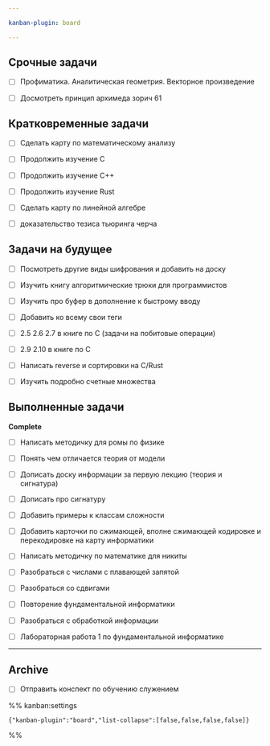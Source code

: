 ```yaml
---

kanban-plugin: board

---
```


## Срочные задачи

- [ ] Профиматика. Аналитическая геометрия. Векторное произведение
- [ ] Досмотреть принцип архимеда зорич 61


## Кратковременные задачи

- [ ] Сделать карту по математическому анализу
- [ ] Продолжить изучение C
- [ ] Продолжить изучение C++
- [ ] Продолжить изучение Rust
- [ ] Сделать карту по линейной алгебре
- [ ] доказательство тезиса тьюринга черча


## Задачи на будущее

- [ ] Посмотреть другие виды шифрования и добавить на доску
- [ ] Изучить книгу алгоритмические трюки для программистов
- [ ] Изучить про буфер в дополнение к быстрому вводу
- [ ] Добавить ко всему свои теги
- [ ] 2.5 2.6 2.7 в книге по С (задачи на побитовые операции)
- [ ] 2.9 2.10 в книге по С
- [ ] Написать reverse и сортировки на C/Rust
- [ ] Изучить подробно счетные множества


## Выполненные задачи

**Complete**
- [ ] Написать методичку для ромы по физике
- [ ] Понять чем отличается теория от модели
- [ ] Дописать доску информации за первую лекцию (теория и сигнатура)
- [ ] Дописать про сигнатуру
- [ ] Добавить примеры к классам сложности
- [ ] Добавить карточки по сжимающей, вполне сжимающей кодировке и перекодировке на карту информатики
- [ ] Написать методичку по математике для никиты
- [ ] Разобраться с числами с плавающей запятой
- [ ] Разобраться со сдвигами
- [ ] Повторение фундаментальной информатики
- [ ] Разобраться с обработкой информации
- [ ] Лабораторная работа 1 по фундаментальной информатике


***

## Archive

- [ ] Отправить конспект по обучению служением

%% kanban:settings
```
{"kanban-plugin":"board","list-collapse":[false,false,false,false]}
```
%%